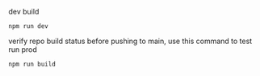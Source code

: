 dev build
```
npm run dev
```

verify repo build status before pushing to main, use this command to test run prod
```
npm run build
```
